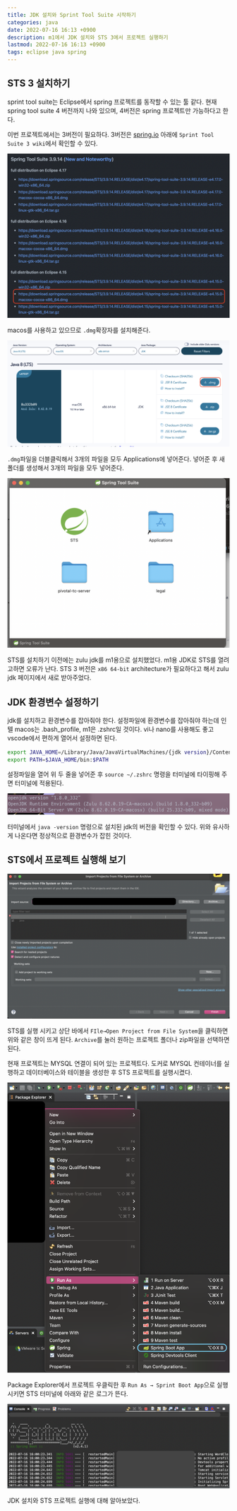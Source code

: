 ```yaml
---
title: JDK 설치와 Sprint Tool Suite 시작하기
categories: java
date: 2022-07-16 16:13 +0900
description: m1에서 JDK 설치와 STS 3에서 프로젝트 실행하기
lastmod: 2022-07-16 16:13 +0900
tags: eclipse java spring
---
```


## STS 3 설치하기

sprint tool suite는 Eclipse에서 spring 프로젝트를 동작할 수 있는 툴 같다. 현재 spring tool suite 4 버전까지 나와 있으며, 4버전은 spring 프로젝트만 가능하다고 한다.

이번 프로젝트에서는 3버전이 필요하다. 3버전은 [spring.io](https://spring.io/tools) 아래에 `Sprint Tool Suite 3 wiki`에서 확인할 수 있다.

![스크린샷 2022-07-16 오후 3.33.16.png](/images/posting/ssafy/startcamp/pic1.png)

macos를 사용하고 있으므로 `.dmg`확장자를 설치해준다.

![스크린샷 2022-07-16 오후 3.38.27.png](/images/posting/ssafy/startcamp/pic2.png)

`.dmg`파일을 더블클릭해서 3개의 파일을 모두 Applications에 넣어준다. 넣어준 후 새 폴더를 생성해서 3개의 파일을 모두 넣어준다.

![스크린샷 2022-07-16 오후 3.36.53.png](/images/posting/ssafy/startcamp/pic3.png)

STS를 설치하기 이전에는 zulu jdk를 m1용으로 설치했었다. m1용 JDK로 STS를 열려고하면 오류가 난다. STS 3 버전은 `x86 64-bit` architecture가 필요하다고 해서 zulu jdk 페이지에서 새로 받아주었다.

## JDK 환경변수 설정하기

jdk를 설치하고 환경변수를 잡아줘야 한다. 설정파일에 환경변수를 잡아줘야 하는데 인텔 macos는 .bash_profile, m1은 .zshrc일 것이다. vi나 nano를 사용해도 좋고 vscode에서 편하게 열어서 설정하면 된다.

```bash
export JAVA_HOME=/Library/Java/JavaVirtualMachines/{jdk version}/Contents/Home
export PATH=$JAVA_HOME/bin:$PATH
```

설정파일을 열어 위 두 줄을 넣어준 후 `source ~/.zshrc` 명령을 터미널에 타이핑해 주면 터미널에 적용된다.

![스크린샷 2022-07-16 오후 3.46.42.png](/images/posting/ssafy/startcamp/pic4.png)

터미널에서 `java -version` 명령으로 설치된 jdk의 버전을 확인할 수 있다. 위와 유사하게 나온다면 정상적으로 환경변수가 잡힌 것이다.

## STS에서 프로젝트 실행해 보기

![스크린샷 2022-07-16 오후 3.50.51.png](/images/posting/ssafy/startcamp/pic5.png)

STS를 실행 시키고 상단 바에서 `FIle→Open Project from File System`을 클릭하면 위와 같은 창이 뜨게 된다. `Archive`를 눌러 원하는 프로젝트 폴더나 zip파일을 선택하면 된다.

현재 프로젝트는 MYSQL 연결이 되어 있는 프로젝트다. 도커로 MYSQL 컨테이너를 실행하고 데이터베이스와 테이블을 생성한 후 STS 프로젝트를 실행시켰다.

![스크린샷 2022-07-16 오후 4.03.31.png](/images/posting/ssafy/startcamp/pic6.png)

Package Explorer에서 프로젝트 우클릭한 후 `Run As → Sprint Boot App`으로 실행시키면 STS 터미널에 아래와 같은 로그가 뜬다.

![스크린샷 2022-07-16 오후 4.07.27.png](/images/posting/ssafy/startcamp/pic7.png)

JDK 설치와 STS 프로젝트 실행에 대해 알아보았다.
